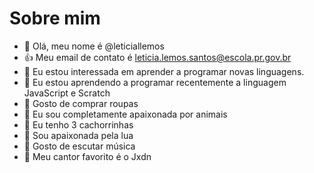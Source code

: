 # Sobre mim
- 👋 Olá, meu nome é @leticiallemos
- :+1: Meu email de contato é leticia.lemos.santos@escola.pr.gov.br
- 👀 Eu estou interessada em aprender a programar novas linguagens.
- 🌱 Eu estou aprendendo a programar recentemente a linguagem JavaScript e Scratch
-  :dress:	Gosto de comprar roupas
- :feet: Eu sou completamente apaixonada por animais
-  :dog:	Eu tenho 3 cachorrinhas
-  :crescent_moon: Sou apaixonada pela lua
- :musical_note:	Gosto de escutar música
-  :guitar:	 Meu cantor favorito é o Jxdn


<!---
leticiallemos/leticiallemos is a ✨ special ✨ repository because its `README.md` (this file) appears on your GitHub profile.
You can click the Preview link to take a look at your changes.
--->
